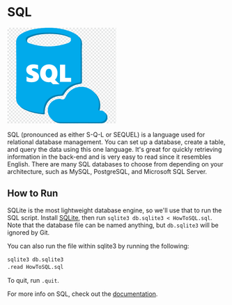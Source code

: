 # SQL

![SQL Logo](img-sql.png)

SQL (pronounced as either S-Q-L or SEQUEL) is a language used for relational database management. You can set up a database, create a table, and query the data using this one language. It's great for quickly retrieving information in the back-end and is very easy to read since it resembles English. There are many SQL databases to choose from depending on your architecture, such as MySQL, PostgreSQL, and Microsoft SQL Server.

## How to Run

SQLite is the most lightweight database engine, so we'll use that to run the SQL script. Install [SQLite](https://www.sqlite.org/download.html), then run `sqlite3 db.sqlite3 < HowToSQL.sql`. Note that the database file can be named anything, but `db.sqlite3` will be ignored by Git.

You can also run the file within sqlite3 by running the following:

```bash
sqlite3 db.sqlite3
.read HowToSQL.sql
```

To quit, run `.quit`.

For more info on SQL, check out the [documentation](https://www.sqlite.org/docs.html).
